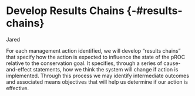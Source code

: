 # Develop Results Chains {-#results-chains}
Jared

For each management action identified, we will develop “results chains” that specify how the action is expected to influence the state of the pROC relative to the conservation goal. It specifies, through a series of cause-and-effect statements, how we think the system will change if action is implemented.  Through this process we may identify intermediate outcomes and associated means objectives that will help us determine if our action is effective.  
